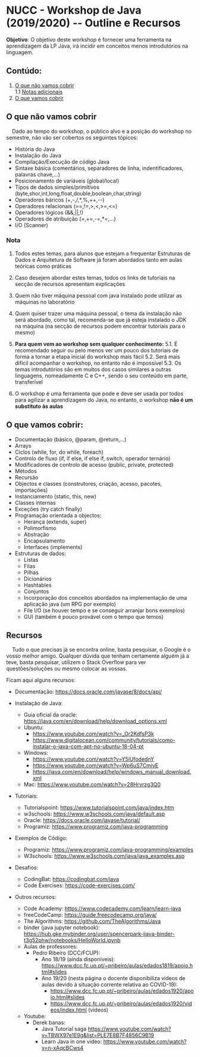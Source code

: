 # NUCC - Workshop de Java (2019/2020) -- Outline e Recursos
   **Objetivo**: O objetivo deste workshop é fornecer uma ferramenta na aprendizagem da LP Java, irá incidir em conceitos menos introdutórios na linguagem.

## Contúdo:
   1. [O que não vamos cobrir](#O-que-não-vamos-cobrir)  
       1.1 [Notas adicionais](#Nota)     
   2. [O que vamos cobrir](#O-que-vamos-cobrir)  
   
## O que não vamos cobrir
&nbsp;&nbsp;&nbsp;&nbsp;Dado ao tempo do workshop, o público alvo e a posição do workshop no semestre, não vão ser cobertos os seguintes tópicos:
*    História do Java
*    Instalação do Java
*    Compilação/Execução de código Java
*    Sintaxe básica (comentários, separadores de linha, indentificadores, palavras chave,...)
*    Posicionamento de variáveis (global/local)
*    Tipos de dados simples/primitivos (byte,shor,int,long,float,double,boolean,char,string)
*    Operadores báricos (+,-,/,*,%,++,--)
*    Operadores relacionais (==,!=,>,<,>=,<=)
*    Operadores lógicos (&&,||,!)
*    Operadores de atribuição (=,+=,-=,*=,...)
*    I/O (Scanner)

### Nota
1.  Todos estes temas, para alunos que estejam a frequentar Estruturas de Dados e Arquitetura de Software já foram abordados tanto em aulas teóricas como práticas

2.  Caso desejem abordar estes temas, todos os links de tutoriais na secção de recursos apresentam explicações
3.  Quem não tiver máquina pessoal com java instalado pode utilizar as máquinas no laboratório

4.  Quem quiser trazer uma máquina pessoal, o tema da instalação não será abordado, como tal, recomenda-se que já esteja instalado o JDK na máquina (na secção de recursos podem encontrar tutoriais para o mesmo)

5.  **Para quem vem ao workshop sem qualquer conhecimento:**
   5.1. É recomendado seguir ou pelo menos ver um pouco dos tutoriais de forma a tornar a etapa inicial do workshop mais fácil
   5.2. Será mais difícil acompanhar o workshop, no entanto não é impossível
   5.3. Os temas introdutórios são em muitos dos casos similares a outras linguagens, nomeadamente C e C++, sendo o seu conteúdo em parte, transferível

6.  O workshop é uma ferramenta que pode e deve ser usada por todos para agilizar a aprendizagem do Java, no entanto, o workshop **não é um substituto às aulas**

## O que vamos cobrir:
*  Documentação (básico, @param, @return,...)
*  Arrays
*  Ciclos (while, for, do while, foreach)
*  Controlo de fluxo (if, if else, if else if, switch, operador ternário)
*  Modificadores de controlo de acesso (public, private, protected)
*  Métodos
*  Recursão
*  Objectos e classes (construtores, criação, acesso, pacotes, importações)
*  Instanciamento (static, this, new)
*  Classes internas
*  Exceções (try catch finally)
*  Programação orientada a objectos:
   *  Herança (extends, super)
   *  Polimorfismo
   *  Abstração
   *  Encapsulamento
   *  Interfaces (implements)
*  Estruturas de dados:
   *  Listas
   *  Filas
   *  Pilhas
   *  Dicionários
   *  Hashtables
   *  Conjuntos
   *  Incorporação dos conceitos abordados na implementação de uma aplicação java (um RPG por exemplo)
   *  File I/O (se houver tempo e se conseguir arranjar bons exemplos)
   *  GUI (também é pouco provável com o tempo que temos)


## Recursos
&nbsp;&nbsp;&nbsp;&nbsp;Tudo o que precisas já se encontra online, basta pesquisar, o Google é o vosso melhor amigo. Qualquer dúvida que tenham certamente alguém já a teve, basta pesquisar, utilizem o Stack Overflow para ver questões/soluções ou mesmo colocar as vossas.

Ficam aqui alguns recursos:
* Documentação: https://docs.oracle.com/javase/8/docs/api/
* Instalação de Java:
  * Guia oficial da oracle: https://java.com/en/download/help/download_options.xml
  * Ubuntu: 
    * https://www.youtube.com/watch?v=_Or2KdfsP3k
    * https://www.digitalocean.com/community/tutorials/como-instalar-o-java-com-apt-no-ubuntu-18-04-pt
  * Windows:
    * https://www.youtube.com/watch?v=Y5iUfodednY
    * https://www.youtube.com/watch?v=Wp6uS7CmivE
    * https://java.com/en/download/help/windows_manual_download.xml
  * Mac: https://www.youtube.com/watch?v=28Hrvrzg3Q0

* Tutoriais:
  * Tutorialspoint: https://www.tutorialspoint.com/java/index.htm
  * w3schools: https://www.w3schools.com/java/default.asp
  * Oracle: https://docs.oracle.com/javase/tutorial/
  * Programiz: https://www.programiz.com/java-programming

* Exemplos de Código:
  * Programiz: https://www.programiz.com/java-programming/examples
  * W3schools: https://www.w3schools.com/java/java_examples.asp

* Desafios:
  * CodingBat: https://codingbat.com/java
  * Code Exercises: https://code-exercises.com/

* Outros recursos:
  * Code Academy: https://www.codecademy.com/learn/learn-java
  * freeCodeCamp: https://guide.freecodecamp.org/java/
  * The Algorithms: https://github.com/TheAlgorithms/Java
  * binder (java jupyter notebook): https://hub.gke.mybinder.org/user/spencerpark-ijava-binder-t3g52phw/notebooks/HelloWorld.ipynb
  * Aulas de professores:
    * Pedro Ribeiro (DCC/FCUP):
      * Ano 18/19 (ainda disponíveis): https://www.dcc.fc.up.pt/~pribeiro/aulas/edados1819/apoio.html#slides
      * Ano 19/20 (nesta página o docente disponibiliza videos de aulas devido à situação corrente relativa ao COVID-19): 
        * https://www.dcc.fc.up.pt/~pribeiro/aulas/edados1920/apoio.html#slides
        * https://www.dcc.fc.up.pt/~pribeiro/aulas/edados1920/videos/index.html (videos)
  * Youtube:
    * Derek banas:
      * Java Tutorial saga https://www.youtube.com/watch?v=TBWX97e1E9g&list=PLE7E8B7F4856C9B19
      * Learn Java in one video: https://www.youtube.com/watch?v=n-xAqcBCws4




